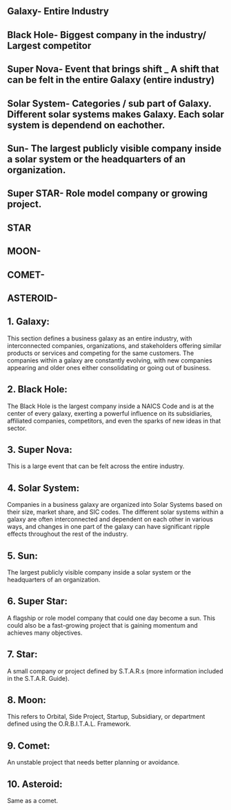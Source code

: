 

## Galaxy- Entire Industry 
## Black Hole- Biggest company in the industry/ Largest competitor
## Super Nova- Event that brings shift _ A shift that can be felt in the entire Galaxy (entire industry)
## Solar System- Categories / sub part of Galaxy. Different solar systems makes Galaxy. Each solar system is dependend on eachother.
## Sun- The largest publicly visible company inside a solar system or the headquarters of an organization.
## Super STAR- Role model company or growing project. 
## STAR
## MOON-
## COMET-
## ASTEROID- 


## 1. Galaxy: 
This section defines a business galaxy as an entire industry, with interconnected companies, organizations, and stakeholders offering similar products or services and competing for the same customers. The companies within a galaxy are constantly evolving, with new companies appearing and older ones either consolidating or going out of business.

## 2. Black Hole: 
The Black Hole is the largest company inside a NAICS Code and is at the center of every galaxy, exerting a powerful influence on its subsidiaries, affiliated companies, competitors, and even the sparks of new ideas in that sector.

## 3. Super Nova: 
This is a large event that can be felt across the entire industry.

## 4. Solar System: 
Companies in a business galaxy are organized into Solar Systems based on their size, market share, and SIC codes. The different solar systems within a galaxy are often interconnected and dependent on each other in various ways, and changes in one part of the galaxy can have significant ripple effects throughout the rest of the industry.

## 5. Sun: 
The largest publicly visible company inside a solar system or the headquarters of an organization.

## 6. Super Star: 
A flagship or role model company that could one day become a sun. This could also be a fast-growing project that is gaining momentum and achieves many objectives.

## 7. Star: 
A small company or project defined by S.T.A.R.s (more information included in the S.T.A.R. Guide).

## 8. Moon: 
This refers to Orbital, Side Project, Startup, Subsidiary, or department defined using the O.R.B.I.T.A.L. Framework.

## 9. Comet: 
An unstable project that needs better planning or avoidance.

## 10. Asteroid: 
Same as a comet.
